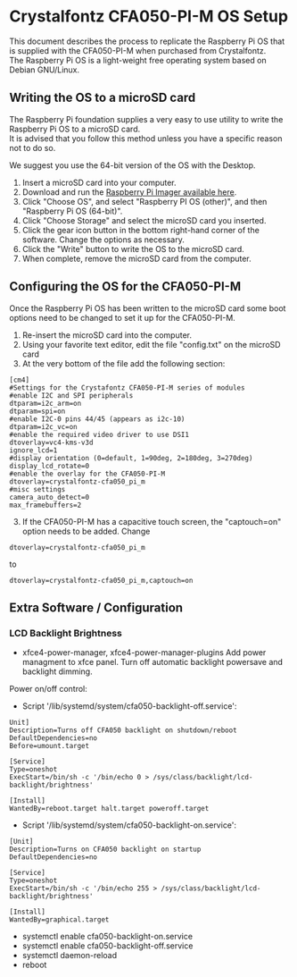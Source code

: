 # Crystalfontz CFA050-PI-M OS Setup

This document describes the process to replicate the Raspberry Pi OS that is supplied with the CFA050-PI-M when purchased from Crystalfontz.  
The Raspberry Pi OS is a light-weight free operating system based on Debian GNU/Linux.

## Writing the OS to a microSD card

The Raspberry Pi foundation supplies a very easy to use utility to write the Raspberry Pi OS to a microSD card.  
It is advised that you follow this method unless you have a specific reason not to do so.  

We suggest you use the 64-bit version of the OS with the Desktop.  

1. Insert a microSD card into your computer.
2. Download and run the [Raspberry Pi Imager available here](https://www.raspberrypi.com/software/).
3. Click "Choose OS", and select "Raspberry PI OS (other)", and then "Raspberry Pi OS (64-bit)".
4. Click "Choose Storage" and select the microSD card you inserted.
5. Click the gear icon button in the bottom right-hand corner of the software. Change the options as necessary.
6. Click the "Write" button to write the OS to the microSD card.
7. When complete, remove the microSD card from the computer.

## Configuring the OS for the CFA050-PI-M

Once the Raspberry Pi OS has been written to the microSD card some boot options need to be changed to set it up for the CFA050-PI-M.

1. Re-insert the microSD card into the computer.
2. Using your favorite text editor, edit the file "config.txt" on the microSD card
3. At the very bottom of the file add the following section:
```
[cm4]
#Settings for the Crystafontz CFA050-PI-M series of modules
#enable I2C and SPI peripherals
dtparam=i2c_arm=on
dtparam=spi=on
#enable I2C-0 pins 44/45 (appears as i2c-10)
dtparam=i2c_vc=on
#enable the required video driver to use DSI1
dtoverlay=vc4-kms-v3d
ignore_lcd=1
#display orientation (0=default, 1=90deg, 2=180deg, 3=270deg)
display_lcd_rotate=0
#enable the overlay for the CFA050-PI-M
dtoverlay=crystalfontz-cfa050_pi_m
#misc settings
camera_auto_detect=0
max_framebuffers=2
```
3. If the CFA050-PI-M has a capacitive touch screen, the "captouch=on" option needs to be added. Change
```
dtoverlay=crystalfontz-cfa050_pi_m
```
to
```
dtoverlay=crystalfontz-cfa050_pi_m,captouch=on
```
## Extra Software / Configuration

### LCD Backlight Brightness

+ xfce4-power-manager, xfce4-power-manager-plugins
Add power managment to xfce panel.
Turn off automatic backlight powersave and backlight dimming.

Power on/off control:
+ Script '/lib/systemd/system/cfa050-backlight-off.service':
```
Unit]
Description=Turns off CFA050 backlight on shutdown/reboot
DefaultDependencies=no
Before=umount.target

[Service]
Type=oneshot
ExecStart=/bin/sh -c '/bin/echo 0 > /sys/class/backlight/lcd-backlight/brightness'

[Install]
WantedBy=reboot.target halt.target poweroff.target

```
+ Script '/lib/systemd/system/cfa050-backlight-on.service':
```
[Unit]
Description=Turns on CFA050 backlight on startup
DefaultDependencies=no

[Service]
Type=oneshot
ExecStart=/bin/sh -c '/bin/echo 255 > /sys/class/backlight/lcd-backlight/brightness'

[Install]
WantedBy=graphical.target

```
+ systemctl enable cfa050-backlight-on.service
+ systemctl enable cfa050-backlight-off.service
+ systemctl daemon-reload
+ reboot

## 



